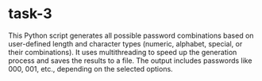 # task-3
This Python script generates all possible password combinations based on user-defined length and character types (numeric, alphabet, special, or their combinations). It uses multithreading to speed up the generation process and saves the results to a file. The output includes passwords like 000, 001, etc., depending on the selected options.

